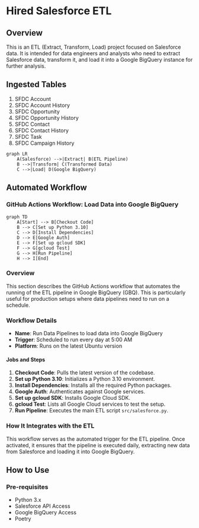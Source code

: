 # Hired Salesforce ETL

## Overview

This is an ETL (Extract, Transform, Load) project focused on Salesforce data. It is intended for data engineers and analysts who need to extract Salesforce data, transform it, and load it into a Google BigQuery instance for further analysis.

## Ingested Tables

1. SFDC Account
2. SFDC Account History
3. SFDC Opportunity
4. SFDC Opportunity History
5. SFDC Contact
6. SFDC Contact History
7. SFDC Task
8. SFDC Campaign History

```mermaid
graph LR
    A(Salesforce) -->|Extract| B(ETL Pipeline)
    B -->|Transform| C(Transformed Data)
    C -->|Load| D(Google BigQuery)
```

## Automated Workflow

### GitHub Actions Workflow: Load Data into Google BigQuery

```mermaid
graph TD
    A[Start] --> B[Checkout Code]
    B --> C[Set up Python 3.10]
    C --> D[Install Dependencies]
    D --> E[Google Auth]
    E --> F[Set up gcloud SDK]
    F --> G[gcloud Test]
    G --> H[Run Pipeline]
    H --> I[End]
```

### Overview

This section describes the GitHub Actions workflow that automates the running of the ETL pipeline in Google BigQuery (GBQ). This is particularly useful for production setups where data pipelines need to run on a schedule.

### Workflow Details

- **Name**: Run Data Pipelines to load data into Google BigQuery
- **Trigger**: Scheduled to run every day at 5:00 AM
- **Platform**: Runs on the latest Ubuntu version

#### Jobs and Steps

1. **Checkout Code**: Pulls the latest version of the codebase.
2. **Set up Python 3.10**: Initializes a Python 3.10 environment.
3. **Install Dependencies**: Installs all the required Python packages.
4. **Google Auth**: Authenticates against Google services.
5. **Set up gcloud SDK**: Installs Google Cloud SDK.
6. **gcloud Test**: Lists all Google Cloud services to test the setup.
7. **Run Pipeline**: Executes the main ETL script `src/salesforce.py`.

### How It Integrates with the ETL

This workflow serves as the automated trigger for the ETL pipeline. Once activated, it ensures that the pipeline is executed daily, extracting new data from Salesforce and loading it into Google BigQuery.

## How to Use

### Pre-requisites

- Python 3.x
- Salesforce API Access
- Google BigQuery Access
- Poetry
